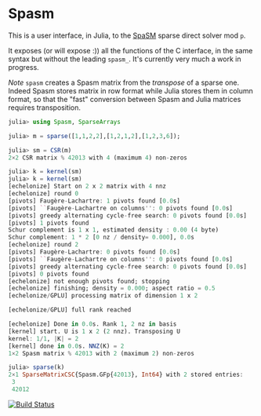 # Spasm

This is a user interface, in Julia, to the [SpaSM](https://github.com/cbouilla/spasm) sparse direct solver mod `p`.

It exposes (or will expose :)) all the functions of the C interface, in the same syntax but without the leading `spasm_`. It's currently very much a work in progress.

*Note* `spasm` creates a Spasm matrix from the *transpose* of a sparse one. Indeed Spasm stores matrix in row format while Julia stores them in column format, so that the "fast" conversion between Spasm and Julia matrices requires transposition.

```julia
julia> using Spasm, SparseArrays

julia> m = sparse([1,1,2,2],[1,2,1,2],[1,2,3,6]);

julia> sm = CSR(m)
2×2 CSR matrix % 42013 with 4 (maximum 4) non-zeros

julia> k = kernel(sm)
julia> k = kernel(sm)
[echelonize] Start on 2 x 2 matrix with 4 nnz
[echelonize] round 0
[pivots] Faugère-Lachartre: 1 pivots found [0.0s]
[pivots] ``Faugère-Lachartre on columns'': 0 pivots found [0.0s]
[pivots] greedy alternating cycle-free search: 0 pivots found [0.0s]
[pivots] 1 pivots found
Schur complement is 1 x 1, estimated density : 0.00 (4 byte)
Schur complement: 1 * 2 [0 nz / density= 0.000], 0.0s
[echelonize] round 2
[pivots] Faugère-Lachartre: 0 pivots found [0.0s]
[pivots] ``Faugère-Lachartre on columns'': 0 pivots found [0.0s]
[pivots] greedy alternating cycle-free search: 0 pivots found [0.0s]
[pivots] 0 pivots found
[echelonize] not enough pivots found; stopping
[echelonize] finishing; density = 0.000; aspect ratio = 0.5
[echelonize/GPLU] processing matrix of dimension 1 x 2

[echelonize/GPLU] full rank reached

[echelonize] Done in 0.0s. Rank 1, 2 nz in basis
[kernel] start. U is 1 x 2 (2 nnz). Transposing U
kernel: 1/1, |K| = 2
[kernel] done in 0.0s. NNZ(K) = 2
1×2 Spasm matrix % 42013 with 2 (maximum 2) non-zeros

julia> sparse(k)
2×1 SparseMatrixCSC{Spasm.GFp{42013}, Int64} with 2 stored entries:
 3
 42012
```

[![Build Status](https://github.com/laurentbartholdi/Spasm.jl/actions/workflows/CI.yml/badge.svg?branch=main)](https://github.com/laurentbartholdi/Spasm.jl/actions/workflows/CI.yml?query=branch%3Amain)
